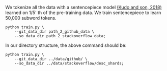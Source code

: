 
We tokenize all the data with a sentencepiece model [(Kudo and <ANONYMOUS>son, 2018)](https://www.aclweb.org/anthology/D18-2012/) 
learned on 1/5' th of the pre-training  data. We train sentencepiece to learn 50,000 subword tokens.

```
python train.py \
    --git_data_dir path_2_github_data \
    --so_data_dir path_2_stackoverflow_data;
```

In our directory structure, the above command should be:

```
python train.py \
    --git_data_dir ../data/github/ \
    --so_data_dir ../data/stackoverflow/desc_shards;
```
